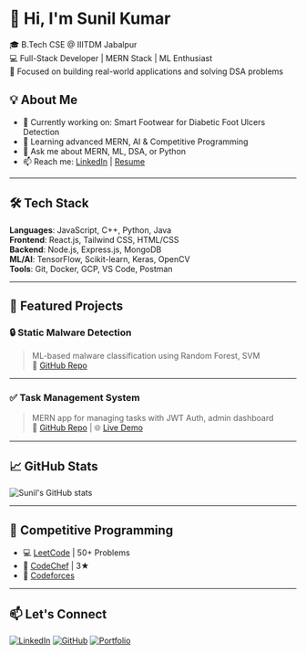 # 👋 Hi, I'm Sunil Kumar

🎓 B.Tech CSE @ IIITDM Jabalpur  
💻 Full-Stack Developer | MERN Stack | ML Enthusiast  
🚀 Focused on building real-world applications and solving DSA problems

## 💡 About Me
- 🔭 Currently working on: Smart Footwear for Diabetic Foot Ulcers Detection  
- 🌱 Learning advanced MERN, AI & Competitive Programming  
- 💬 Ask me about MERN, ML, DSA, or Python  
- 📫 Reach me: [LinkedIn](https://www.linkedin.com/in/sunil-kumar-549595225/) | [Resume](https://docs.google.com/document/d/12K0DEdrbOKQlR_CPY16090AXu5Z7WstI/edit?usp=sharing&ouid=104633154786754293958&rtpof=true&sd=true)

---

## 🛠️ Tech Stack
**Languages**: JavaScript, C++, Python, Java  
**Frontend**: React.js, Tailwind CSS, HTML/CSS  
**Backend**: Node.js, Express.js, MongoDB  
**ML/AI**: TensorFlow, Scikit-learn, Keras, OpenCV  
**Tools**: Git, Docker, GCP, VS Code, Postman  

---

## 📌 Featured Projects

### 🔒 Static Malware Detection  
> ML-based malware classification using Random Forest, SVM  
🔗 [GitHub Repo](https://github.com/ankitsunil530/Static-Malware-Detection-)

---

### ✅ Task Management System  
> MERN app for managing tasks with JWT Auth, admin dashboard  
🔗 [GitHub Repo](#) | 🌐 [Live Demo](#)

---

## 📈 GitHub Stats

![Sunil's GitHub stats](https://github-readme-stats.vercel.app/api?username=ankitsunil530&show_icons=true&theme=radical)

---

## 🧠 Competitive Programming

- 💻 [LeetCode](https://leetcode.com/ankitsunil530) | 50+ Problems  
- 🚀 [CodeChef](https://www.codechef.com/users/ankitsunil530) | 3★  
- 🧠 [Codeforces](https://codeforces.com/profile/ankitsunil530)

---

## 📫 Let's Connect

[![LinkedIn](https://img.shields.io/badge/LinkedIn-blue?logo=linkedin&logoColor=white)](https://www.linkedin.com/in/sunil-kumar-549595225/)
[![GitHub](https://img.shields.io/badge/GitHub-black?logo=github&logoColor=white)](https://github.com/ankitsunil530)
[![Portfolio](https://img.shields.io/badge/Portfolio-grey)](#)

